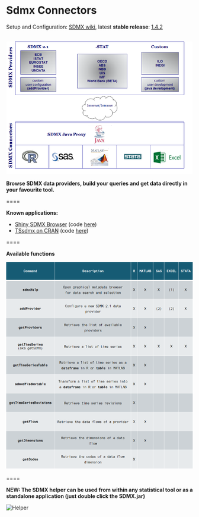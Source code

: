 Sdmx Connectors
====

Setup and Configuration: [SDMX wiki](https://github.com/amattioc/SDMX/wiki), latest **stable release**: [1.4.2](https://github.com/amattioc/SDMX/releases/tag/v1.4.2) <br><br>


![Overview](https://github.com/amattioc/SDMX/blob/master/docs/resources/sdmx.png)

**Browse SDMX data providers, build your queries and get data directly in your favourite tool.**

====

**Known applications:**

* [Shiny SDMX Browser](https://rjsdmx.shinyapps.io/sdmxBrowser/) (code [here](https://github.com/bowerth/sdmxBrowser))
* [TSsdmx on CRAN](http://cran.us.r-project.org/web/packages/TSsdmx/index.html) (code [here](http://tsdbi.r-forge.r-project.org/))

====

**Available functions**

![Functions](https://github.com/amattioc/SDMX/blob/master/docs/resources/sdmxtable.png) 

====

**NEW: The SDMX helper can be used from within any statistical tool or as a standalone application (just double click the SDMX.jar)**

![Helper](https://github.com/amattioc/SDMX/blob/master/docs/resources/helper.png)

